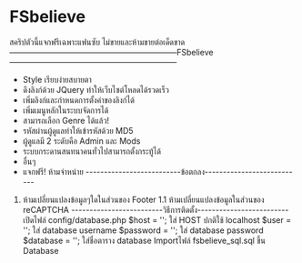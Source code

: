 # FSbelieve
สคริปตัวนี้แจกฟรีเฉพาะแฟนซับ ไม่ขายและห้ามขายต่อเด็ดขาด
—————————————————————FSbelieve—————————————————————
- Style เรียบง่ายสบายตา
- ดึงลิงก์ด้วย JQuery ทำให้เว็บไซต์โหลดได้รวดเร็ว
- เพิ่มลิงก์และกำหนดการตั้งค่าของลิงก์ได้
- เพิ่มเมนูหลักในระบบจัดการได้
- สามารถเลือก Genre ได้แล้ว!
- รหัสผ่านผู้ดูแลทำให้เข้ารหัสด้วย MD5
- ผู้ดูแลมี 2 ระดับคือ Admin และ Mods
- ระบบกระดานสนทนาคนทั่วไปสามารถตั้งกระทู้ได้
- อื่นๆ
- แจกฟรี! ห้ามจำหน่าย
--------------------------ข้อตกลง---------------------------
1. ห้ามเปลี่ยนแปลงข้อมูลๆใดในส่วนของ Footer
1.1 ห้ามเปลี่ยนแปลงข้อมูลในส่วนของ reCAPTCHA
-------------------------วิธีการติดตั้ง-------------------------
เปิดไฟล์ config/database.php
   $host = ''; ใส่ HOST ปกติใช้ localhost
   $user = ''; ใส่ database username
   $password = ''; ใส่ database password
   $database = ''; ใส่ชื่อตาราง database
   Importไฟล์ fsbelieve_sql.sql ขึ้น Database
